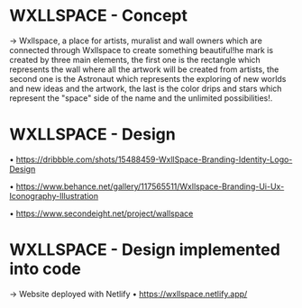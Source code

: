 # WXLLSPACE - Concept

→ Wxllspace, a place for artists, muralist and wall owners which are connected through Wxllspace to create something beautiful!he mark is created by three main elements, the first one is the rectangle which represents the wall where all the artwork will be created from artists, the second one is the Astronaut which represents the exploring of new worlds and new ideas and the artwork, the last is the color drips and stars which represent the "space" side of the name and the unlimited possibilities!.

# WXLLSPACE - Design
• https://dribbble.com/shots/15488459-WxllSpace-Branding-Identity-Logo-Design

• https://www.behance.net/gallery/117565511/Wxllspace-Branding-Ui-Ux-Iconography-Illustration
  
• https://www.secondeight.net/project/wallspace
  
# WXLLSPACE - Design implemented into code

→ Website deployed with Netlify 
  • https://wxllspace.netlify.app/
